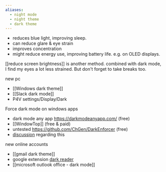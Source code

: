 ```yaml
---
aliases:
  - night mode
  - night theme
  - dark theme
---
```

- reduces blue light, improving sleep.
- can reduce glare & eye strain
- improves concentration
- might reduce energy use, improving battery life. e.g. on OLED displays.

[[reduce screen brightness]] is another method. combined with dark mode, I find my eyes a lot less strained.
But don't forget to take breaks too.

new pc
- [[Windows dark theme]]
- [[Slack dark mode]]
- P4V settings/Display/Dark

Force dark mode on windows apps
- dark mode any app https://darkmodeanyapp.com/ (free)
- [[WindowTop]] (free & paid)
- untested https://github.com/ChGen/DarkEnforcer (free)
- [discussion](https://superuser.com/questions/1725756/is-there-a-way-to-force-regedit-and-task-manager-to-use-dark-theme-in-w10) regarding this

new online accounts
- [[gmail dark theme]]
- google extension [dark reader](https://chromewebstore.google.com/detail/dark-reader/eimadpbcbfnmbkopoojfekhnkhdbieeh)
- [[microsoft outlook office - dark mode]]

